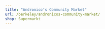 ```yaml
---
title: "Andronico's Community Market"
url: /berkeley/andronicos-community-market/
shop: Supermarkt
---
```


